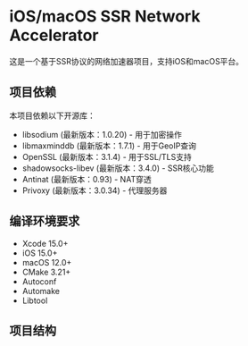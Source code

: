# iOS/macOS SSR Network Accelerator

这是一个基于SSR协议的网络加速器项目，支持iOS和macOS平台。

## 项目依赖
本项目依赖以下开源库：
- libsodium (最新版本：1.0.20) - 用于加密操作
- libmaxminddb (最新版本：1.7.1) - 用于GeoIP查询
- OpenSSL (最新版本：3.1.4) - 用于SSL/TLS支持
- shadowsocks-libev (最新版本：3.4.0) - SSR核心功能
- Antinat (最新版本：0.93) - NAT穿透
- Privoxy (最新版本：3.0.34) - 代理服务器

## 编译环境要求
- Xcode 15.0+
- iOS 15.0+
- macOS 12.0+
- CMake 3.21+
- Autoconf
- Automake
- Libtool

## 项目结构 